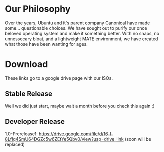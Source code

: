 # Our Philosophy

Over the years, Ubuntu and it's parent company Canonical have made some... questionable choices. We have sought out to purify our once beloved operating system and make it something better. With no snaps, no unnessecary bloat, and a lightweight MATE environment, we have created what those have been wanting for ages.

# Download

These links go to a google drive page with our ISOs.

## Stable Release

Well we did just start, maybe wait a month before you check this again ;)

## Developer Release

1.0-Prerelease1: https://drive.google.com/file/d/16-l-8LfIq4SmU64DGZc5w6ZEtYe5Qbv0/view?usp=drive_link (soon will be replaced)
